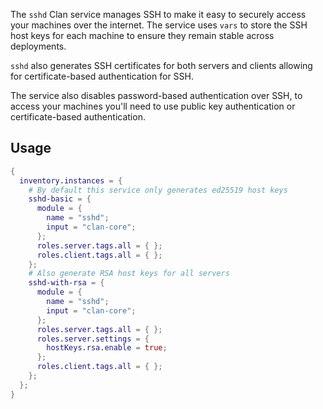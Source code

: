 The `sshd` Clan service manages SSH to make it easy to securely access your
machines over the internet. The service uses `vars` to store the SSH host keys
for each machine to ensure they remain stable across deployments.

`sshd` also generates SSH certificates for both servers and clients allowing for
certificate-based authentication for SSH.

The service also disables password-based authentication over SSH, to access your
machines you'll need to use public key authentication or certificate-based
authentication.

## Usage
```nix
{
  inventory.instances = {
    # By default this service only generates ed25519 host keys
    sshd-basic = {
      module = {
        name = "sshd";
        input = "clan-core";
      };
      roles.server.tags.all = { };
      roles.client.tags.all = { };
    };
    # Also generate RSA host keys for all servers
    sshd-with-rsa = {
      module = {
        name = "sshd";
        input = "clan-core";
      };
      roles.server.tags.all = { };
      roles.server.settings = {
        hostKeys.rsa.enable = true;
      };
      roles.client.tags.all = { };
    };
  };
}
```
